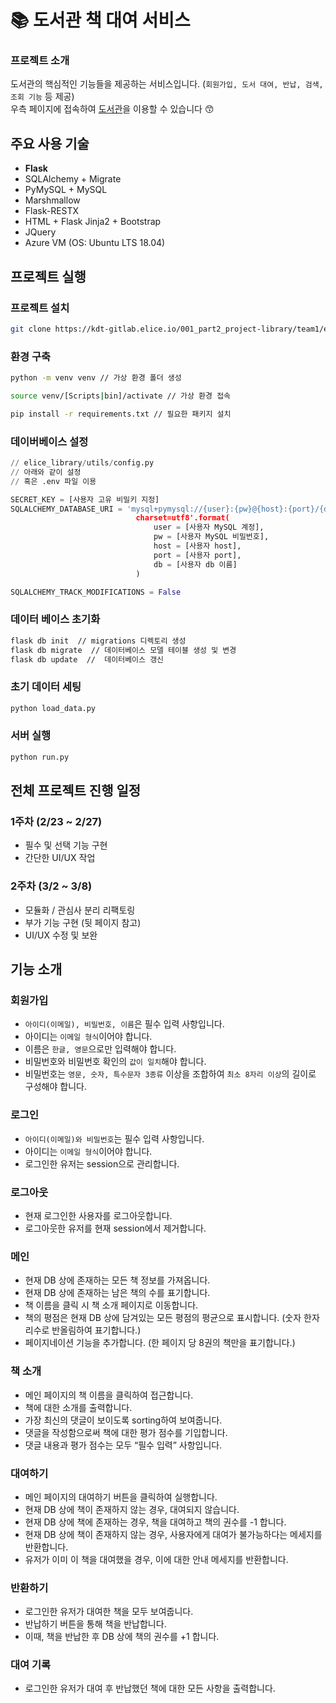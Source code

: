 # 📚 도서관 책 대여 서비스

### 프로젝트 소개

도서관의 핵심적인 기능들을 제공하는 서비스입니다.  (`회원가입, 도서 대여, 반납, 검색, 조회 기능` 등 제공) <br>
우측 페이지에 접속하여 [도서관](http://elice-kdt-ai-track-vm-racer-37.koreacentral.cloudapp.azure.com/books/)을 이용할 수 있습니다 😙

## 주요 사용 기술

- **Flask**
- SQLAlchemy + Migrate
- PyMySQL + MySQL
- Marshmallow
- Flask-RESTX
- HTML + Flask Jinja2 + Bootstrap
- JQuery 
- Azure VM (OS: Ubuntu LTS 18.04)

## 프로젝트 실행

### 프로젝트 설치

```bash
git clone https://kdt-gitlab.elice.io/001_part2_project-library/team1/elice-library.git
```

 ### 환경 구축

```bash
python -m venv venv // 가상 환경 폴더 생성

source venv/[Scripts|bin]/activate // 가상 환경 접속

pip install -r requirements.txt // 필요한 패키지 설치
```

### 데이버베이스 설정

```python
// elice_library/utils/config.py
// 아래와 같이 설정
// 혹은 .env 파일 이용

SECRET_KEY = [사용자 고유 비밀키 지정]
SQLALCHEMY_DATABASE_URI = 'mysql+pymysql://{user}:{pw}@{host}:{port}/{db}?	
                            charset=utf8'.format(
                                user = [사용자 MySQL 계정],
                                pw = [사용자 MySQL 비밀번호],
                                host = [사용자 host],
                                port = [사용자 port],
                                db = [사용자 db 이름] 
                            )

SQLALCHEMY_TRACK_MODIFICATIONS = False
```

### 데이터 베이스 초기화

```bash
flask db init  // migrations 디렉토리 생성
flask db migrate  // 데이터베이스 모델 테이블 생성 및 변경
flask db update  //  데이터베이스 갱신
```

### 초기 데이터 세팅

```python
python load_data.py
```

### 서버 실행

```python
python run.py
```

## 전체 프로젝트 진행 일정

### 1주차 (2/23 ~ 2/27)

- 필수 및 선택 기능 구현
- 간단한 UI/UX 작업

### 2주차 (3/2 ~ 3/8)

- 모듈화 / 관심사 분리 리팩토링
- 부가 기능 구현 (뒷 페이지 참고)
- UI/UX 수정 및 보완

## 기능 소개

### 회원가입

- `아이디(이메일), 비밀번호, 이름`은 필수 입력 사항입니다.
- 아이디는 `이메일 형식`이어야 합니다.
- 이름은 `한글, 영문`으로만 입력해야 합니다.
- 비밀번호와 비밀번호 확인의 `값이 일치`해야 합니다.
- 비밀번호는 `영문, 숫자, 특수문자 3종류` 이상을 조합하여 `최소 8자리 이상`의 길이로 구성해야 합니다.

### 로그인

- `아이디(이메일)와 비밀번호`는 필수 입력 사항입니다.
- 아이디는 `이메일 형식`이어야 합니다.
- 로그인한 유저는 session으로 관리합니다.

### 로그아웃

- 현재 로그인한 사용자를 로그아웃합니다.
- 로그아웃한 유저를 현재 session에서 제거합니다.

### 메인

- 현재 DB 상에 존재하는 모든 책 정보를 가져옵니다.
- 현재 DB 상에 존재하는 남은 책의 수를 표기합니다.
- 책 이름을 클릭 시 책 소개 페이지로 이동합니다.
- 책의 평점은 현재 DB 상에 담겨있는 모든 평점의 평균으로 표시합니다.
  (숫자 한자리수로 반올림하여 표기합니다.)
- 페이지네이션 기능을 추가합니다. (한 페이지 당 8권의 책만을 표기합니다.)

### 책 소개

- 메인 페이지의 책 이름을 클릭하여 접근합니다.
- 책에 대한 소개를 출력합니다.
- 가장 최신의 댓글이 보이도록 sorting하여 보여줍니다.
- 댓글을 작성함으로써 책에 대한 평가 점수를 기입합니다.
- 댓글 내용과 평가 점수는 모두 “필수 입력” 사항입니다.

### 대여하기

- 메인 페이지의 대여하기 버튼을 클릭하여 실행합니다.
- 현재 DB 상에 책이 존재하지 않는 경우, 대여되지 않습니다.
- 현재 DB 상에 책에 존재하는 경우, 책을 대여하고 책의 권수를 -1 합니다.
- 현재 DB 상에 책이 존재하지 않는 경우, 사용자에게 대여가 불가능하다는 메세지를 반환합니다.
- 유저가 이미 이 책을 대여했을 경우, 이에 대한 안내 메세지를 반환합니다.

### 반환하기

- 로그인한 유저가 대여한 책을 모두 보여줍니다.
- 반납하기 버튼을 통해 책을 반납합니다.
- 이때, 책을 반납한 후 DB 상에 책의 권수를 +1 합니다.

### 대여 기록

- 로그인한 유저가 대여 후 반납했던 책에 대한 모든 사항을 출력합니다.